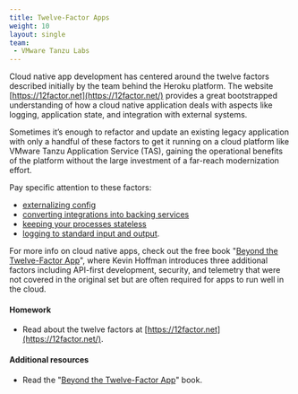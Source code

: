 ```yaml
---
title: Twelve-Factor Apps
weight: 10
layout: single
team:
 - VMware Tanzu Labs
---
```


Cloud native app development has centered around the twelve factors described initially by the team behind the Heroku platform. The website [https://12factor.net](https://12factor.net/) provides a great bootstrapped understanding of how a cloud native application deals with aspects like logging, application state, and integration with external systems.

Sometimes it’s enough to refactor and update an existing legacy application with only a handful of these factors to get it running on a cloud platform like VMware Tanzu Application Service (TAS), gaining the operational benefits of the platform without the large investment of a far-reach modernization effort.

Pay specific attention to these factors:
* [externalizing config](https://12factor.net/config)
* [converting integrations into backing services](https://12factor.net/backing-services)
* [keeping your processes stateless](https://12factor.net/processes)
* [logging to standard input and output](https://12factor.net/logs).

For more info on cloud native apps, check out the free book "[Beyond the Twelve-Factor App](https://content.pivotal.io/ebooks/beyond-the-12-factor-app)", where Kevin Hoffman introduces three additional factors including API-first development, security, and telemetry that were not covered in the original set but are often required for apps to run well in the cloud.

#### Homework

- Read about the twelve factors at [https://12factor.net](https://12factor.net/).

#### Additional resources

- Read the "[Beyond the Twelve-Factor App](https://content.pivotal.io/ebooks/beyond-the-12-factor-app)" book.

